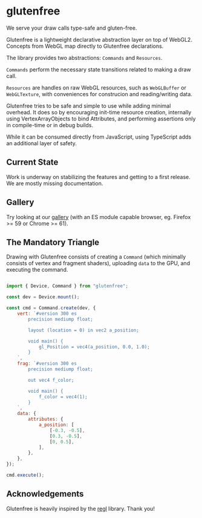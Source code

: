 # glutenfree

We serve your draw calls type-safe and gluten-free.

Glutenfree is a lightweight declarative abstraction layer on top of WebGL2.
Concepts from WebGL map directly to Glutenfree declarations.

The library provides two abstractions: `Commands` and `Resources`.

`Commands` perform the necessary state transitions related to making a draw call.

`Resources` are handles on raw WebGL resources, such as `WebGLBuffer` or
`WebGLTexture`, with conveniences for construcion and reading/writing data.

Glutenfree tries to be safe and simple to use while adding minimal overhead.
It does so by encouraging init-time resource creation, internally using
VertexArrayObjects to bind Attributes, and performing assertions only in
compile-time or in debug builds.

While it can be consumed directly from JavaScript, using TypeScript adds an
additional layer of safety.

## Current State

Work is underway on stabilizing the features and getting to a first release.
We are mostly missing documentation.

## Gallery

Try looking at our [gallery](https://yanchith.github.io/glutenfree/)
(with an ES module capable browser, eg. Firefox >= 59 or Chrome >= 61).

## The Mandatory Triangle

Drawing with Glutenfree consists of creating a `Command` (which minimally
consists of vertex and fragment shaders), uploading `data` to the GPU, and
executing the command.

```javascript

import { Device, Command } from "glutenfree";

const dev = Device.mount();

const cmd = Command.create(dev, {
    vert: `#version 300 es
        precision mediump float;

        layout (location = 0) in vec2 a_position;

        void main() {
            gl_Position = vec4(a_position, 0.0, 1.0);
        }
    `,
    frag: `#version 300 es
        precision mediump float;

        out vec4 f_color;

        void main() {
            f_color = vec4(1);
        }
    `,
    data: {
        attributes: {
            a_position: [
                [-0.3, -0.5],
                [0.3, -0.5],
                [0, 0.5],
            ],
        },
    },
});

cmd.execute();

```

## Acknowledgements

Glutenfree is heavily inspired by the [regl](http://regl.party) library.
Thank you!
